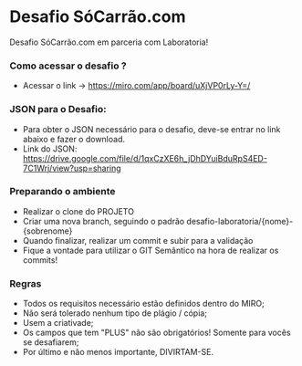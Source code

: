 # Desafio SóCarrão.com #

Desafio SóCarrão.com em parceria com Laboratoria!

### Como acessar o desafio ? ###

* Acessar o link -> https://miro.com/app/board/uXjVP0rLy-Y=/

### JSON para o Desafio:  ###

* Para obter o JSON necessário para o desafio, deve-se entrar no link abaixo e fazer o download.
* Link do JSON: https://drive.google.com/file/d/1qxCzXE6h_jDhDYuiBduRpS4ED-7C1Wrj/view?usp=sharing

### Preparando o ambiente ###

* Realizar o clone do PROJETO
* Criar uma nova branch, seguindo o padrão desafio-laboratoria/{nome}-{sobrenome}
* Quando finalizar, realizar um commit e subir para a validação
* Fique a vontade para utilizar o GIT Semântico na hora de realizar os commits!

### Regras ###

* Todos os requisitos necessário estão definidos dentro do MIRO;
* Não será tolerado nenhum tipo de plágio / cópia;
* Usem a criativade;
* Os campos que tem "PLUS" não são obrigatórios! Somente para vocês se desafiarem;
* Por último e não menos importante, DIVIRTAM-SE.

